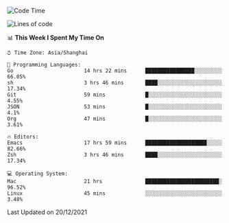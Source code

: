 <!--START_SECTION:waka-->
![Code Time](http://img.shields.io/badge/Code%20Time-498%20hrs%2026%20mins-blue)

![Lines of code](https://img.shields.io/badge/From%20Hello%20World%20I%27ve%20Written-22%20Thousand%20lines%20of%20code-blue)

📊 **This Week I Spent My Time On** 

```text
⌚︎ Time Zone: Asia/Shanghai

💬 Programming Languages: 
Go                       14 hrs 22 mins      ████████████████░░░░░░░░░   66.05% 
sh                       3 hrs 46 mins       ████░░░░░░░░░░░░░░░░░░░░░   17.34% 
Git                      59 mins             █░░░░░░░░░░░░░░░░░░░░░░░░   4.55% 
JSON                     53 mins             █░░░░░░░░░░░░░░░░░░░░░░░░   4.1% 
Org                      47 mins             █░░░░░░░░░░░░░░░░░░░░░░░░   3.61%

🔥 Editors: 
Emacs                    17 hrs 59 mins      ████████████████████░░░░░   82.66% 
Zsh                      3 hrs 46 mins       ████░░░░░░░░░░░░░░░░░░░░░   17.34%

💻 Operating System: 
Mac                      21 hrs              ████████████████████████░   96.52% 
Linux                    45 mins             ░░░░░░░░░░░░░░░░░░░░░░░░░   3.48%

```


 Last Updated on 20/12/2021
<!--END_SECTION:waka-->
